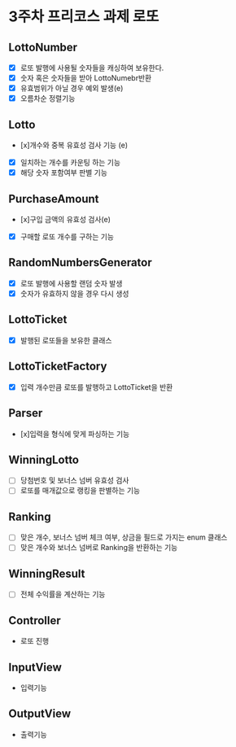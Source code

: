 # 3주차 프리코스 과제 로또


## LottoNumber
- [x] 로또 발행에 사용될 숫자들을 캐싱하여 보유한다.
- [x] 숫자 혹은 숫자들을 받아 LottoNumebr반환
- [x] 유효범위가 아닐 경우 예외 발생(e)
- [x] 오름차순 정렬기능

## Lotto
- [x]개수와 중복 유효성 검사 기능 (e)
- [x] 일치하는 개수를 카운팅 하는 기능
- [x] 해당 숫자 포함여부 판별 기능

## PurchaseAmount
- [x]구입 금액의 유효성 검사(e)
- [x] 구매할 로또 개수를 구하는 기능

## RandomNumbersGenerator
- [x] 로또 발행에 사용할 랜덤 숫자 발생
- [x] 숫자가 유효하지 않을 경우 다시 생성

## LottoTicket
- [x] 발행된 로또들을  보유한 클래스

## LottoTicketFactory
- [x] 입력 개수만큼 로또를 발행하고 LottoTicket을 반환

## Parser
- [x]입력을 형식에 맞게 파싱하는 기능

## WinningLotto
- [ ] 당첨번호 및 보너스 넘버 유효성 검사
- [ ] 로또를 매개값으로 랭킹을 판별하는 기능

## Ranking
- [ ] 맞은 개수, 보너스 넘버 체크 여부, 상금을 필드로 가지는 enum 클래스
- [ ] 맞은 개수와 보너스 넘버로 Ranking을 반환하는 기능

## WinningResult
- [ ] 전체 수익률을 계산하는 기능

## Controller
- 로또 진행

## InputView
- 입력기능

## OutputView
- 출력기능


